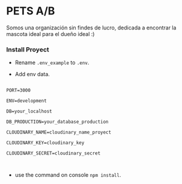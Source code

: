 # PETS A/B

  

Somos una organización sin findes de lucro, dedicada a encontrar la mascota ideal para el dueño ideal :)

  

### Install Proyect

  

- Rename `.env_example` to `.env`.

- Add env data.

```

PORT=3000

ENV=development

DB=your_localhost

DB_PRODUCTION=your_database_production

CLOUDINARY_NAME=cloudinary_name_proyect

CLOUDINARY_KEY=cloudinary_key

CLOUDINARY_SECRET=cloudinary_secret

  

```

- use the command on console `npm install`.